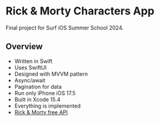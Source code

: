 # Rick & Morty Characters App
Final project for Surf iOS Summer School 2024.
## Overview
- Written in Swift
- Uses SwiftUI
- Designed with MVVM pattern
- Async/await
- Pagination for data
- Run only iPhone iOS 17.5
- Built in Xcode 15.4
- Everything is implemented
- [Rick & Morty free API](https://rickandmortyapi.com/)
